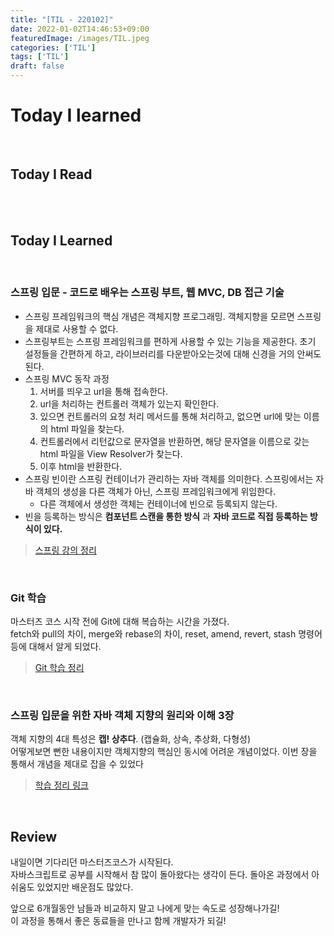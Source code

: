 ```yaml
---
title: "[TIL - 220102]"
date: 2022-01-02T14:46:53+09:00
featuredImage: /images/TIL.jpeg
categories: ['TIL']
tags: ['TIL']
draft: false
---
```



# Today I learned

<br>

<!--more-->

## Today I Read

<br>



<br>

## Today I Learned

<br>

### 스프링 입문 - 코드로 배우는 스프링 부트, 웹 MVC, DB 접근 기술

- 스프링 프레임워크의 핵심 개념은 객체지향 프로그래밍. 객체지향을 모르면 스프링을 제대로 사용할 수 없다.
- 스프링부트는 스프링 프레임워크를 편하게 사용할 수 있는 기능을 제공한다. 초기 설정들을 간편하게 하고, 라이브러리를 다운받아오는것에 대해 신경을 거의 안써도 된다.
- 스프링 MVC 동작 과정
  1. 서버를 띄우고 url을 통해 접속한다.
  2. url을 처리하는 컨트롤러 객체가 있는지 확인한다.
  3. 있으면 컨트롤러의 요청 처리 메서드를 통해 처리하고, 없으면 url에 맞는 이름의 html 파일을 찾는다.
  4. 컨트롤러에서 리턴값으로 문자열을 반환하면, 해당 문자열을 이름으로 갖는 html 파일을 View Resolver가 찾는다.
  5. 이후 html을 반환한다.
- 스프링 빈이란 스프링 컨테이너가 관리하는 자바 객체를 의미한다. 스프링에서는 자바 객체의 생성을 다른 객체가 아닌, 스프링 프레임워크에게 위임한다.
  - 다른 객체에서 생성한 객체는 컨테이너에 빈으로 등록되지 않는다.
- 빈을 등록하는 방식은 **컴포넌트 스캔을 통한 방식** 과 **자바 코드로 직접 등록하는 방식이 있다.**

> [스프링 강의 정리](https://kale02.notion.site/114ed9c189794ad88d75052e56a2e5d9)

<br>

### Git 학습

마스터즈 코스 시작 전에 Git에 대해 복습하는 시간을 가졌다.  
fetch와 pull의 차이, merge와 rebase의 차이, reset, amend, revert, stash 명령어 등에 대해서 알게 되었다.

> [Git 학습 정리](https://kale02.notion.site/Git-49aaf564719f43ec9a3144dba403b1d8)

<br>

### 스프링 입문을 위한 자바 객체 지향의 원리와 이해 3장

객체 지향의 4대 특성은 **캡! 상추다**. (캡슐화, 상속, 추상화, 다형성)  
어떻게보면 뻔한 내용이지만 객체지향의 핵심인 동시에 어려운 개념이었다. 이번 장을 통해서 개념을 제대로 잡을 수 있었다

> [학습 정리 링크](https://kale02.notion.site/3-4d4409eb53914830861c3ff285b3ea3b)

<br>

## Review

내일이면 기다리던 마스터즈코스가 시작된다.  
자바스크립트로 공부를 시작해서 참 많이 돌아왔다는 생각이 든다. 돌아온 과정에서 아쉬움도 있었지만 배운점도 많았다.

앞으로 6개월동안 남들과 비교하지 말고 나에게 맞는 속도로 성장해나가길!  
이 과정을 통해서 좋은 동료들을 만나고 함께 개발자가 되길!


